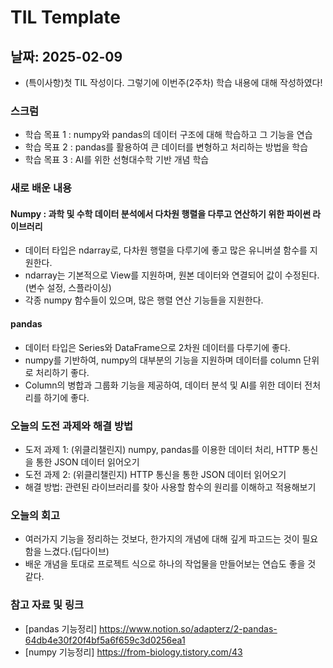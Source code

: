 # TIL Template

## 날짜: 2025-02-09
- (특이사항)첫 TIL 작성이다. 그렇기에 이번주(2주차) 학습 내용에 대해 작성하였다! 

### 스크럼
- 학습 목표 1 : numpy와 pandas의 데이터 구조에 대해 학습하고 그 기능을 연습
- 학습 목표 2 : pandas를 활용하여 큰 데이터를 변형하고 처리하는 방법을 학습
- 학습 목표 3 : AI를 위한 선형대수학 기반 개념 학습

### 새로 배운 내용
#### Numpy : 과학 및 수학 데이터 분석에서 다차원 행렬을 다루고 연산하기 위한 파이썬 라이브러리
- 데이터 타입은 ndarray로, 다차원 행렬을 다루기에 좋고 많은 유니버셜 함수를 지원한다. 
- ndarray는 기본적으로 View를 지원하며, 원본 데이터와 연결되어 값이 수정된다. (변수 설정, 스플라이싱)
- 각종 numpy 함수들이 있으며, 많은 행렬 연산 기능들을 지원한다. 

#### pandas
- 데이터 타입은 Series와 DataFrame으로 2차원 데이터를 다루기에 좋다.
- numpy를 기반하여, numpy의 대부분의 기능을 지원하며 데이터를 column 단위로 처리하기 좋다. 
- Column의 병합과 그룹화 기능을 제공하여, 데이터 분석 및 AI를 위한 데이터 전처리를 하기에 좋다.

### 오늘의 도전 과제와 해결 방법
- 도저 과제 1: (위클리챌린지) numpy, pandas를 이용한 데이터 처리, HTTP 통신을 통한 JSON 데이터 읽어오기
- 도전 과제 2: (위클리챌린지) HTTP 통신을 통한 JSON 데이터 읽어오기 
- 해결 방법: 관련된 라이브러리를 찾아 사용할 함수의 원리를 이해하고 적용해보기

### 오늘의 회고
- 여러가지 기능을 정리하는 것보다, 한가지의 개념에 대해 깊게 파고드는 것이 필요함을 느겼다.(딥다이브)
- 배운 개념을 토대로 프로젝트 식으로 하나의 작업물을 만들어보는 연습도 좋을 것 같다. 

### 참고 자료 및 링크
- [pandas 기능정리] https://www.notion.so/adapterz/2-pandas-64db4e30f20f4bf5a6f659c3d0256ea1
- [numpy 기능정리] https://from-biology.tistory.com/43  